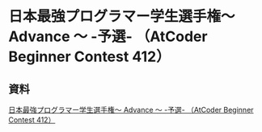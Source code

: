 # 日本最強プログラマー学生選手権～ Advance ～ -予選- （AtCoder Beginner Contest 412）

## 資料

[日本最強プログラマー学生選手権～ Advance ～ -予選- （AtCoder Beginner Contest 412）](https://atcoder.jp/contests/abc412)
